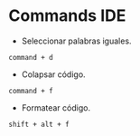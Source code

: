 # Commands IDE


- Seleccionar palabras iguales.

```
command + d
````

- Colapsar código.

```
command + f
```

- Formatear código.

```
shift + alt + f
```